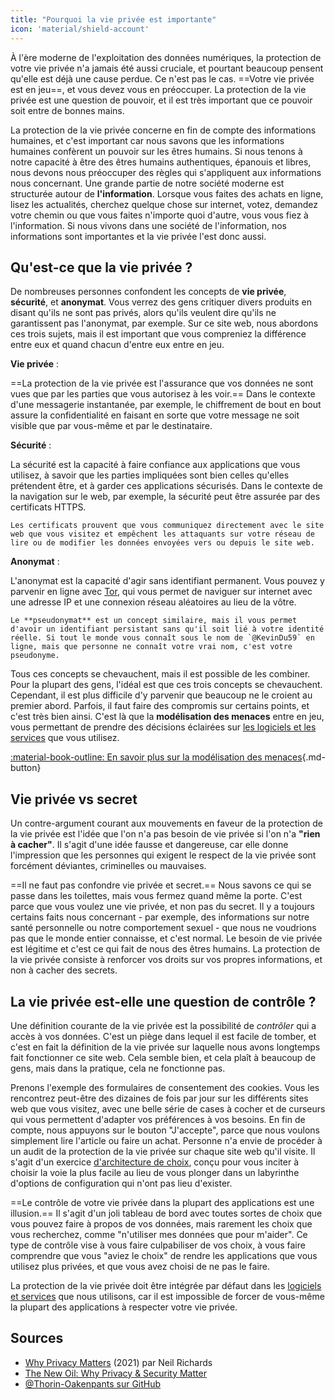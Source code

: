 ```yaml
---
title: "Pourquoi la vie privée est importante"
icon: 'material/shield-account'
---
```


À l'ère moderne de l'exploitation des données numériques, la protection de votre vie privée n'a jamais été aussi cruciale, et pourtant beaucoup pensent qu'elle est déjà une cause perdue. Ce n'est pas le cas. ==Votre vie privée est en jeu==, et vous devez vous en préoccuper. La protection de la vie privée est une question de pouvoir, et il est très important que ce pouvoir soit entre de bonnes mains.

La protection de la vie privée concerne en fin de compte des informations humaines, et c'est important car nous savons que les informations humaines confèrent un pouvoir sur les êtres humains. Si nous tenons à notre capacité à être des êtres humains authentiques, épanouis et libres, nous devons nous préoccuper des règles qui s'appliquent aux informations nous concernant. Une grande partie de notre société moderne est structurée autour de **l'information**. Lorsque vous faites des achats en ligne, lisez les actualités, cherchez quelque chose sur internet, votez, demandez votre chemin ou que vous faites n'importe quoi d'autre, vous vous fiez à l'information. Si nous vivons dans une société de l'information, nos informations sont importantes et la vie privée l'est donc aussi.

## Qu'est-ce que la vie privée ?

De nombreuses personnes confondent les concepts de **vie privée**, **sécurité**, et **anonymat**. Vous verrez des gens critiquer divers produits en disant qu'ils ne sont pas privés, alors qu'ils veulent dire qu'ils ne garantissent pas l'anonymat, par exemple. Sur ce site web, nous abordons ces trois sujets, mais il est important que vous compreniez la différence entre eux et quand chacun d'entre eux entre en jeu.

**Vie privée**
:

==La protection de la vie privée est l'assurance que vos données ne sont vues que par les parties que vous autorisez à les voir.== Dans le contexte d'une messagerie instantanée, par exemple, le chiffrement de bout en bout assure la confidentialité en faisant en sorte que votre message ne soit visible que par vous-même et par le destinataire.

**Sécurité**
:

La sécurité est la capacité à faire confiance aux applications que vous utilisez, à savoir que les parties impliquées sont bien celles qu'elles prétendent être, et à garder ces applications sécurisés. Dans le contexte de la navigation sur le web, par exemple, la sécurité peut être assurée par des certificats HTTPS.

    Les certificats prouvent que vous communiquez directement avec le site web que vous visitez et empêchent les attaquants sur votre réseau de lire ou de modifier les données envoyées vers ou depuis le site web.

**Anonymat**
:

L'anonymat est la capacité d'agir sans identifiant permanent. Vous pouvez y parvenir en ligne avec [Tor](../tor.md), qui vous permet de naviguer sur internet avec une adresse IP et une connexion réseau aléatoires au lieu de la vôtre.

    Le **pseudonymat** est un concept similaire, mais il vous permet d'avoir un identifiant persistant sans qu'il soit lié à votre identité réelle. Si tout le monde vous connaît sous le nom de `@KevinDu59` en ligne, mais que personne ne connaît votre vrai nom, c'est votre pseudonyme.

Tous ces concepts se chevauchent, mais il est possible de les combiner. Pour la plupart des gens, l'idéal est que ces trois concepts se chevauchent. Cependant, il est plus difficile d'y parvenir que beaucoup ne le croient au premier abord. Parfois, il faut faire des compromis sur certains points, et c'est très bien ainsi. C'est là que la **modélisation des menaces** entre en jeu, vous permettant de prendre des décisions éclairées sur [les logiciels et les services](../tools.md) que vous utilisez.

[:material-book-outline: En savoir plus sur la modélisation des menaces](threat-modeling.md ""){.md-button}

## Vie privée vs secret

Un contre-argument courant aux mouvements en faveur de la protection de la vie privée est l'idée que l'on n'a pas besoin de vie privée si l'on n'a **"rien à cacher"**. Il s'agit d'une idée fausse et dangereuse, car elle donne l'impression que les personnes qui exigent le respect de la vie privée sont forcément déviantes, criminelles ou mauvaises.

==Il ne faut pas confondre vie privée et secret.== Nous savons ce qui se passe dans les toilettes, mais vous fermez quand même la porte. C'est parce que vous voulez une vie privée, et non pas du secret. Il y a toujours certains faits nous concernant - par exemple, des informations sur notre santé personnelle ou notre comportement sexuel - que nous ne voudrions pas que le monde entier connaisse, et c'est normal. Le besoin de vie privée est légitime et c'est ce qui fait de nous des êtres humains. La protection de la vie privée consiste à renforcer vos droits sur vos propres informations, et non à cacher des secrets.

## La vie privée est-elle une question de contrôle ?

Une définition courante de la vie privée est la possibilité de *contrôler* qui a accès à vos données. C'est un piège dans lequel il est facile de tomber, et c'est en fait la définition de la vie privée sur laquelle nous avons longtemps fait fonctionner ce site web. Cela semble bien, et cela plaît à beaucoup de gens, mais dans la pratique, cela ne fonctionne pas.

Prenons l'exemple des formulaires de consentement des cookies. Vous les rencontrez peut-être des dizaines de fois par jour sur les différents sites web que vous visitez, avec une belle série de cases à cocher et de curseurs qui vous permettent d'adapter vos préférences à vos besoins. En fin de compte, nous appuyons sur le bouton "J'accepte", parce que nous voulons simplement lire l'article ou faire un achat. Personne n'a envie de procéder à un audit de la protection de la vie privée sur chaque site web qu'il visite. Il s'agit d'un exercice [d'architecture de choix](https://en.wikipedia.org/wiki/Choice_architecture), conçu pour vous inciter à choisir la voie la plus facile au lieu de vous plonger dans un labyrinthe d'options de configuration qui n'ont pas lieu d'exister.

==Le contrôle de votre vie privée dans la plupart des applications est une illusion.== Il s'agit d'un joli tableau de bord avec toutes sortes de choix que vous pouvez faire à propos de vos données, mais rarement les choix que vous recherchez, comme "n'utiliser mes données que pour m'aider". Ce type de contrôle vise à vous faire culpabiliser de vos choix, à vous faire comprendre que vous "aviez le choix" de rendre les applications que vous utilisez plus privées, et que vous avez choisi de ne pas le faire.

La protection de la vie privée doit être intégrée par défaut dans les [logiciels et services](../tools.md) que nous utilisons, car il est impossible de forcer de vous-même la plupart des applications à respecter votre vie privée.

## Sources

- [Why Privacy Matters](https://www.amazon.com/Why-Privacy-Matters-Neil-Richards/dp/0190939044) (2021) par Neil Richards
- [The New Oil: Why Privacy & Security Matter](https://thenewoil.org/en/guides/prologue/why/)
- [@Thorin-Oakenpants sur GitHub](https://github.com/privacytools/privacytools.io/issues/1760#issuecomment-597497298)
